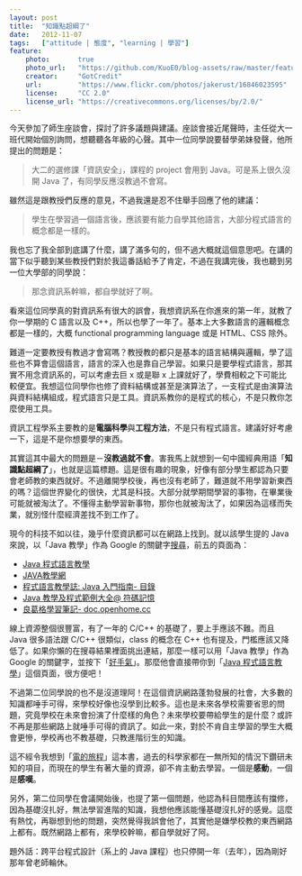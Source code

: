 ```yaml
---
layout: post
title:  "知識點超綱了"
date:   2012-11-07
tags:   ["attitude | 態度", "learning | 學習"]
feature:
    photo:       true
    photo_url:   "https://github.com/KuoE0/blog-assets/raw/master/feature-photos/2012-11-07-teacher-does-not-teach.jpg"
    creator:     "GotCredit"
    url:         "https://www.flickr.com/photos/jakerust/16846023595"
    license:     "CC 2.0"
    license_url: "https://creativecommons.org/licenses/by/2.0/"
---
```


今天參加了師生座談會，探討了許多議題與建議。座談會接近尾聲時，主任從大一班代開始個別詢問，想聽聽各年級的心聲。其中一位同學說要替學弟妹發聲，他所提出的問題是：

> 大二的選修課「資訊安全」，課程的 project 會用到 Java。可是系上很久沒開 Java 了，有同學反應沒教過不會寫。

雖然這是跟教授們反應的意見，不過我還是忍不住舉手回應了他的建議：

> 學生在學習過一個語言後，應該要有能力自學其他語言，大部分程式語言的概念都是一樣的。

我也忘了我全部到底講了什麼，講了滿多句的，但不過大概就這個意思吧。在講的當下似乎聽到某些教授們對於我這番話給予了肯定，不過在我講完後，我也聽到另一位大學部的同學說：

> 那念資訊系幹嘛，都自學就好了啊。

看來這位同學真的對資訊系有很大的誤會，我想資訊系在你進來的第一年，就教了你一學期的 C 語言以及 C++，所以也學了一年了。基本上大多數語言的邏輯概念都是一樣的，大概 functional programming language 或是 HTML、CSS 除外。

難道一定要教授有教過才會寫嗎？教授教的都只是基本的語言結構與邏輯，學了這些也不算會這個語言，語言的深入也是靠自己學習。如果只是要學程式語言，那其實不用念資訊系的，可以考慮去巨 x 或是聯 x 上課就好了，學費相較之下可能比較便宜。我想這位同學你也修了資料結構或甚至是演算法了，一支程式是由演算法與資料結構組成，程式語言只是工具。資訊系教你的是程式的核心，不是只教你怎麼使用工具。

資訊工程學系主要教的是**電腦科學**與**工程方法**，不是只有程式語言。建議好好考慮一下，這是不是你想要學的東西。

其實這其中最大的問題是－**沒教過就不會**。害我馬上就想到一句中國經典用語「**知識點超綱了**」，也就是這篇標題。這是很有趣的現象，好像有部分學生都認為只要會老師教的東西就好。不過離開學校後，再也沒有老師了，難道就不用學習新東西的嗎？這個世界變化的很快，尤其是科技。大部分就學期間學習的事物，在畢業後可能就被淘汰了。不懂得主動學習新事物，那你也就被淘汰了，如果因為這樣而失業，就別怪什麼經濟差找不到工作了。

現今的科技不如以往，幾乎什麼資訊都可以在網路上找到。就以該學生提的 Java 來說，以「Java 教學」作為 Google 的關鍵字[搜尋](http://lmgtfy.com/?q=JAVA+%E6%95%99%E5%AD%B8)，前五的頁面為：

- [Java 程式語言教學](http://programming.im.ncnu.edu.tw/J_index.html)
- [JAVA教學網](http://mis.hwai.edu.tw/~kevin/MISProject/JAVAProject/index.htm)
- [程式語言教學誌: Java 入門指南- 目錄](http://pydoing.blogspot.tw/2011/05/java-guide.html)
- [Java 教學及程式範例大全@ 符碼記憶](http://werdna1222coldcodes.blogspot.tw/2011/12/java.html)
- [良葛格學習筆記- doc.openhome.cc](http://caterpillar.onlyfun.net/Gossip/)

線上資源整個很豐富，有了一年的 C/C++ 的基礎了，要上手應該不難。而且 Java 很多語法跟 C/C++ 很類似，class 的概念在 C++ 也有提及，門檻應該又降低了。如果你懶的在搜尋結果裡面挑出連結，那麼一樣可以用「Java 教學」作為 Google 的關鍵字，並按下「[好手氣](http://lmgtfy.com/?q=JAVA+%E6%95%99%E5%AD%B8&l=1)」。那麼他會直接帶你到「[Java 程式語言教學](http://programming.im.ncnu.edu.tw/J_index.html)」這個頁面，很方便吧！

不過第二位同學說的也不是沒道理阿！在這個資訊網路蓬勃發展的社會，大多數的知識都唾手可得，來學校好像也沒學到比較多。這也是未來各學校需要省思的問題，究竟學校在未來會扮演了什麼樣的角色？未來學校要帶給學生的是什麼？或許不再是那些網路上就唾手可得的資訊了。如此一來，對於不肯自主學習的學生大概會更慘，學校再也不教基礎，只教進階衍生的知識。

這不經令我想到「[電的旅程](http://blog.kuoe0.tw/posts/2012/10/28/book-review-journey-of-electricity
)」這本書，過去的科學家都在一無所知的情況下鑽研未知的項目，而現在的學生有著大量的資源，卻不肯主動去學習。一個是**感動**，一個是**感嘆**。

另外，第二位同學在會議開始後，也提了第一個問題，他認為科目間應該有擋修，因為基礎沒扎好，無法學習進階的知識，我想他應該能懂基礎沒扎好的感覺。這麼有熱忱，再聯想到他的問題，突然覺得我誤會他了，其實他是嫌學校教的東西網路上都有。既然網路上都有，來學校幹嘛，都自學就好了阿。

題外話：跨平台程式設計（系上的 Java 課程）也只停開一年（去年），因為剛好那年曾老師輪休。

